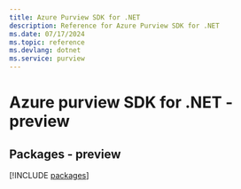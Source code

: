 ```yaml
---
title: Azure Purview SDK for .NET
description: Reference for Azure Purview SDK for .NET
ms.date: 07/17/2024
ms.topic: reference
ms.devlang: dotnet
ms.service: purview
---
```

# Azure purview SDK for .NET - preview
## Packages - preview
[!INCLUDE [packages](purview-index.md)]